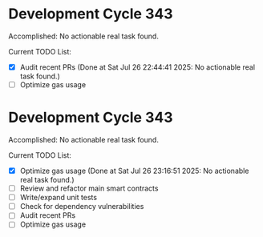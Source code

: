 # Development Cycle 343

Accomplished: No actionable real task found.

Current TODO List:

- [x] Audit recent PRs  (Done at Sat Jul 26 22:44:41 2025: No actionable real task found.)
- [ ] Optimize gas usage

# Development Cycle 343

Accomplished: No actionable real task found.

Current TODO List:

- [x] Optimize gas usage  (Done at Sat Jul 26 23:16:51 2025: No actionable real task found.)
- [ ] Review and refactor main smart contracts
- [ ] Write/expand unit tests
- [ ] Check for dependency vulnerabilities
- [ ] Audit recent PRs
- [ ] Optimize gas usage